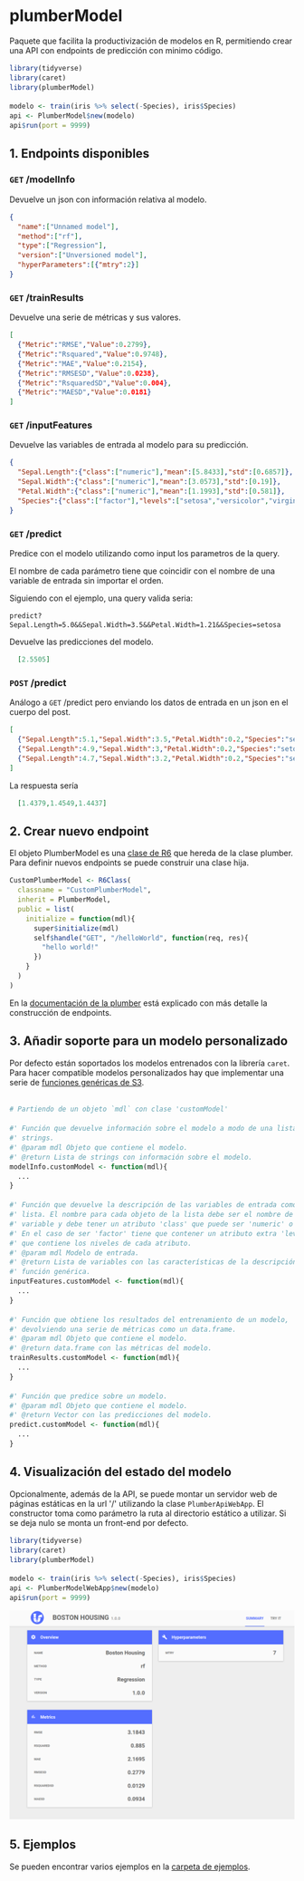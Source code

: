 # plumberModel

Paquete que facilita la productivización de modelos en R, permitiendo crear una
API con endpoints de predicción con minimo código.

```r
library(tidyverse)
library(caret)
library(plumberModel)

modelo <- train(iris %>% select(-Species), iris$Species)
api <- PlumberModel$new(modelo)
api$run(port = 9999)
```

## 1. Endpoints disponibles

### `GET` /modelInfo 

Devuelve un json con información relativa al modelo.

```json
{
  "name":["Unnamed model"],
  "method":["rf"],
  "type":["Regression"],
  "version":["Unversioned model"],
  "hyperParameters":[{"mtry":2}]
}
```

### `GET` /trainResults

Devuelve una serie de métricas y sus valores.

```json
[
  {"Metric":"RMSE","Value":0.2799},
  {"Metric":"Rsquared","Value":0.9748},
  {"Metric":"MAE","Value":0.2154},
  {"Metric":"RMSESD","Value":0.0238},
  {"Metric":"RsquaredSD","Value":0.004},
  {"Metric":"MAESD","Value":0.0181}
]
```

### `GET` /inputFeatures

Devuelve las variables de entrada al modelo para su predicción.

```json
{
  "Sepal.Length":{"class":["numeric"],"mean":[5.8433],"std":[0.6857]},
  "Sepal.Width":{"class":["numeric"],"mean":[3.0573],"std":[0.19]},
  "Petal.Width":{"class":["numeric"],"mean":[1.1993],"std":[0.581]},
  "Species":{"class":["factor"],"levels":["setosa","versicolor","virginica"]}
}
```

### `GET` /predict

Predice con el modelo utilizando como input los parametros de la query. 

El nombre de cada parámetro tiene que coincidir con el nombre de una variable 
de entrada sin importar el orden.

Siguiendo con el ejemplo, una query valida seria:

```url
predict?Sepal.Length=5.0&&Sepal.Width=3.5&&Petal.Width=1.21&&Species=setosa
```
Devuelve las predicciones del modelo.

```json
  [2.5505]
```

### `POST` /predict

Análogo a `GET` /predict pero enviando los datos de entrada en un json en el
cuerpo del post.

```json
[
  {"Sepal.Length":5.1,"Sepal.Width":3.5,"Petal.Width":0.2,"Species":"setosa"},
  {"Sepal.Length":4.9,"Sepal.Width":3,"Petal.Width":0.2,"Species":"setosa"},
  {"Sepal.Length":4.7,"Sepal.Width":3.2,"Petal.Width":0.2,"Species":"setosa"}
] 
```

La respuesta sería

```json
  [1.4379,1.4549,1.4437]
```

## 2. Crear nuevo endpoint

El objeto PlumberModel es una [clase de R6](https://cran.r-project.org/web/packages/R6/vignettes/Introduction.html) 
que hereda de la clase plumber. 
Para definir nuevos endpoints se puede construir una clase hija.

```r
CustomPlumberModel <- R6Class(
  classname = "CustomPlumberModel",
  inherit = PlumberModel,
  public = list(
    initialize = function(mdl){
      super$initialize(mdl)
      self$handle("GET", "/helloWorld", function(req, res){
        "hello world!"
      })
    }
  )
)
```

En la [documentación de la plumber](https://www.rplumber.io/docs/programmatic-usage.html#defining-endpoints) 
está explicado con más detalle la construcción de endpoints.

## 3. Añadir soporte para un modelo personalizado

Por defecto están soportados los modelos entrenados con la librería `caret`. Para
hacer compatible modelos personalizados hay que implementar una serie de 
[funciones genéricas de S3](http://adv-r.had.co.nz/S3.html).

```r

# Partiendo de un objeto `mdl` con clase 'customModel'

#' Función que devuelve información sobre el modelo a modo de una lista de
#' strings.
#' @param mdl Objeto que contiene el modelo.
#' @return Lista de strings con información sobre el modelo.
modelInfo.customModel <- function(mdl){
  ...
}

#' Función que devuelve la descripción de las variables de entrada como una
#' lista. El nombre para cada objeto de la lista debe ser el nombre de la
#' variable y debe tener un atributo 'class' que puede ser 'numeric' o 'factor'.
#' En el caso de ser 'factor' tiene que contener un atributo extra 'levels',
#' que contiene los niveles de cada atributo.
#' @param mdl Modelo de entrada.
#' @return Lista de variables con las características de la descripción de la
#' función genérica.
inputFeatures.customModel <- function(mdl){
  ...
}

#' Función que obtiene los resultados del entrenamiento de un modelo,
#' devolviendo una serie de métricas como un data.frame.
#' @param mdl Objeto que contiene el modelo.
#' @return data.frame con las métricas del modelo.
trainResults.customModel <- function(mdl){
  ...
}

#' Función que predice sobre un modelo.
#' @param mdl Objeto que contiene el modelo.
#' @return Vector con las predicciones del modelo.
predict.customModel <- function(mdl){
  ...
}

```

## 4. Visualización del estado del modelo

Opcionalmente, además de la API, se puede montar un servidor web de páginas 
estáticas en la url '/' utilizando la clase `PlumberApiWebApp`. El constructor
toma como parámetro la ruta al directorio estático a utilizar. Si se deja nulo
se monta un front-end por defecto.

```r
library(tidyverse)
library(caret)
library(plumberModel)

modelo <- train(iris %>% select(-Species), iris$Species)
api <- PlumberModelWebApp$new(modelo)
api$run(port = 9999)
```

![ejemplo front-end](doc/img/webapp-example.png)

## 5. Ejemplos

Se pueden encontrar varios ejemplos en la [carpeta de ejemplos](doc/examples/).


